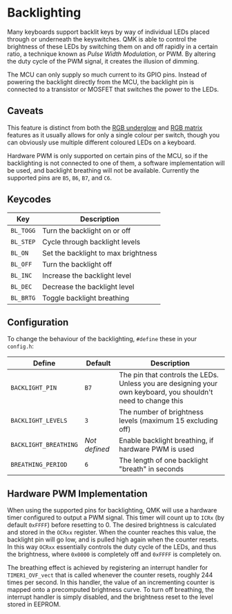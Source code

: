 # Backlighting

Many keyboards support backlit keys by way of individual LEDs placed through or underneath the keyswitches. QMK is able to control the brightness of these LEDs by switching them on and off rapidly in a certain ratio, a technique known as *Pulse Width Modulation*, or PWM. By altering the duty cycle of the PWM signal, it creates the illusion of dimming.

The MCU can only supply so much current to its GPIO pins. Instead of powering the backlight directly from the MCU, the backlight pin is connected to a transistor or MOSFET that switches the power to the LEDs.

## Caveats

This feature is distinct from both the [RGB underglow](feature_rgblight.md) and [RGB matrix](feature_rgb_matrix.md) features as it usually allows for only a single colour per switch, though you can obviously use multiple different coloured LEDs on a keyboard.

Hardware PWM is only supported on certain pins of the MCU, so if the backlighting is not connected to one of them, a software implementation will be used, and backlight breathing will not be available. Currently the supported pins are `B5`, `B6`, `B7`, and `C6`.

## Keycodes

|Key      |Description                               |
|---------|------------------------------------------|
|`BL_TOGG`|Turn the backlight on or off              |
|`BL_STEP`|Cycle through backlight levels            |
|`BL_ON`  |Set the backlight to max brightness       |
|`BL_OFF` |Turn the backlight off                    |
|`BL_INC` |Increase the backlight level              |
|`BL_DEC` |Decrease the backlight level              |
|`BL_BRTG`|Toggle backlight breathing                |

## Configuration

To change the behaviour of the backlighting, `#define` these in your `config.h`:

|Define               |Default      |Description                                                                                                  |
|---------------------|-------------|-------------------------------------------------------------------------------------------------------------|
|`BACKLIGHT_PIN`      |`B7`         |The pin that controls the LEDs. Unless you are designing your own keyboard, you shouldn't need to change this|
|`BACKLIGHT_LEVELS`   |`3`          |The number of brightness levels (maximum 15 excluding off)                                                   |
|`BACKLIGHT_BREATHING`|*Not defined*|Enable backlight breathing, if hardware PWM is used                                                          |
|`BREATHING_PERIOD`   |`6`          |The length of one backlight "breath" in seconds                                                              |

## Hardware PWM Implementation

When using the supported pins for backlighting, QMK will use a hardware timer configured to output a PWM signal. This timer will count up to `ICRx` (by default `0xFFFF`) before resetting to 0.
The desired brightness is calculated and stored in the `OCRxx` register. When the counter reaches this value, the backlight pin will go low, and is pulled high again when the counter resets.
In this way `OCRxx` essentially controls the duty cycle of the LEDs, and thus the brightness, where `0x0000` is completely off and `0xFFFF` is completely on.

The breathing effect is achieved by registering an interrupt handler for `TIMER1_OVF_vect` that is called whenever the counter resets, roughly 244 times per second.
In this handler, the value of an incrementing counter is mapped onto a precomputed brightness curve. To turn off breathing, the interrupt handler is simply disabled, and the brightness reset to the level stored in EEPROM.
